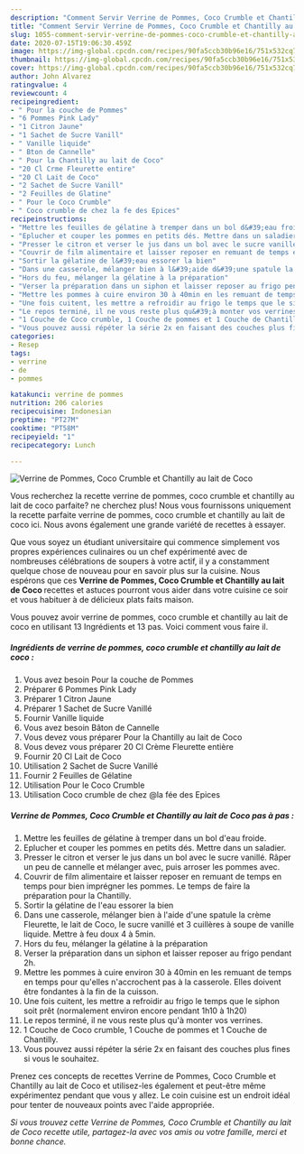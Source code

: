 ```yaml
---
description: "Comment Servir Verrine de Pommes, Coco Crumble et Chantilly au lait de Coco"
title: "Comment Servir Verrine de Pommes, Coco Crumble et Chantilly au lait de Coco"
slug: 1055-comment-servir-verrine-de-pommes-coco-crumble-et-chantilly-au-lait-de-coco
date: 2020-07-15T19:06:30.459Z
image: https://img-global.cpcdn.com/recipes/90fa5ccb30b96e16/751x532cq70/verrine-de-pommes-coco-crumble-et-chantilly-au-lait-de-coco-photo-principale-de-la-recette.jpg
thumbnail: https://img-global.cpcdn.com/recipes/90fa5ccb30b96e16/751x532cq70/verrine-de-pommes-coco-crumble-et-chantilly-au-lait-de-coco-photo-principale-de-la-recette.jpg
cover: https://img-global.cpcdn.com/recipes/90fa5ccb30b96e16/751x532cq70/verrine-de-pommes-coco-crumble-et-chantilly-au-lait-de-coco-photo-principale-de-la-recette.jpg
author: John Alvarez
ratingvalue: 4
reviewcount: 4
recipeingredient:
- " Pour la couche de Pommes"
- "6 Pommes Pink Lady"
- "1 Citron Jaune"
- "1 Sachet de Sucre Vanill"
- " Vanille liquide"
- " Bton de Cannelle"
- " Pour la Chantilly au lait de Coco"
- "20 Cl Crme Fleurette entire"
- "20 Cl Lait de Coco"
- "2 Sachet de Sucre Vanill"
- "2 Feuilles de Glatine"
- " Pour le Coco Crumble"
- " Coco crumble de chez la fe des Epices"
recipeinstructions:
- "Mettre les feuilles de gélatine à tremper dans un bol d&#39;eau froide."
- "Eplucher et couper les pommes en petits dés. Mettre dans un saladier."
- "Presser le citron et verser le jus dans un bol avec le sucre vanillé. Râper un peu de cannelle et mélanger avec, puis arroser les pommes avec."
- "Couvrir de film alimentaire et laisser reposer en remuant de temps en temps pour bien imprégner les pommes. Le temps de faire la préparation pour la Chantilly."
- "Sortir la gélatine de l&#39;eau essorer la bien"
- "Dans une casserole, mélanger bien à l&#39;aide d&#39;une spatule la crème Fleurette, le lait de Coco, le sucre vanillé et 3 cuillères à soupe de vanille liquide. Mettre à feu doux 4 à 5min."
- "Hors du feu, mélanger la gélatine à la préparation"
- "Verser la préparation dans un siphon et laisser reposer au frigo pendant 2h."
- "Mettre les pommes à cuire environ 30 à 40min en les remuant de temps en temps pour qu&#39;elles n&#39;accrochent pas à la casserole. Elles doivent être fondantes à la fin de la cuisson."
- "Une fois cuitent, les mettre a refroidir au frigo le temps que le siphon soit prêt (normalement environ encore pendant 1h10 à 1h20)"
- "Le repos terminé, il ne vous reste plus qu&#39;à monter vos verrines."
- "1 Couche de Coco crumble, 1 Couche de pommes et 1 Couche de Chantilly."
- "Vous pouvez aussi répéter la série 2x en faisant des couches plus fines si vous le souhaitez."
categories:
- Resep
tags:
- verrine
- de
- pommes

katakunci: verrine de pommes 
nutrition: 206 calories
recipecuisine: Indonesian
preptime: "PT27M"
cooktime: "PT58M"
recipeyield: "1"
recipecategory: Lunch

---
```



![Verrine de Pommes, Coco Crumble et Chantilly au lait de Coco](https://img-global.cpcdn.com/recipes/90fa5ccb30b96e16/751x532cq70/verrine-de-pommes-coco-crumble-et-chantilly-au-lait-de-coco-photo-principale-de-la-recette.jpg)

Vous recherchez la recette verrine de pommes, coco crumble et chantilly au lait de coco parfaite? ne cherchez plus! Nous vous fournissons uniquement la recette parfaite verrine de pommes, coco crumble et chantilly au lait de coco ici. Nous avons également une grande variété de recettes à essayer.

Que vous soyez un étudiant universitaire qui commence simplement vos propres expériences culinaires ou un chef expérimenté avec de nombreuses célébrations de soupers à votre actif, il y a constamment quelque chose de nouveau pour en savoir plus sur la cuisine. Nous espérons que ces <strong> Verrine de Pommes, Coco Crumble et Chantilly au lait de Coco </strong> recettes et astuces pourront vous aider dans votre cuisine ce soir et vous habituer à de délicieux plats faits maison.

<!--inarticleads1-->

Vous pouvez avoir verrine de pommes, coco crumble et chantilly au lait de coco en utilisant 13 Ingrédients et 13 pas. Voici comment vous faire il.

##### Ingrédients de verrine de pommes, coco crumble et chantilly au lait de coco :

1. Vous avez besoin  Pour la couche de Pommes
1. Préparer 6 Pommes Pink Lady
1. Préparer 1 Citron Jaune
1. Préparer 1 Sachet de Sucre Vanillé
1. Fournir  Vanille liquide
1. Vous avez besoin  Bâton de Cannelle
1. Vous devez vous préparer  Pour la Chantilly au lait de Coco
1. Vous devez vous préparer 20 Cl Crème Fleurette entière
1. Fournir 20 Cl Lait de Coco
1. Utilisation 2 Sachet de Sucre Vanillé
1. Fournir 2 Feuilles de Gélatine
1. Utilisation  Pour le Coco Crumble
1. Utilisation  Coco crumble de chez @la fée des Epices




<!--inarticleads2-->

##### Verrine de Pommes, Coco Crumble et Chantilly au lait de Coco pas à pas :

1. Mettre les feuilles de gélatine à tremper dans un bol d&#39;eau froide.
1. Eplucher et couper les pommes en petits dés. Mettre dans un saladier.
1. Presser le citron et verser le jus dans un bol avec le sucre vanillé. Râper un peu de cannelle et mélanger avec, puis arroser les pommes avec.
1. Couvrir de film alimentaire et laisser reposer en remuant de temps en temps pour bien imprégner les pommes. Le temps de faire la préparation pour la Chantilly.
1. Sortir la gélatine de l&#39;eau essorer la bien
1. Dans une casserole, mélanger bien à l&#39;aide d&#39;une spatule la crème Fleurette, le lait de Coco, le sucre vanillé et 3 cuillères à soupe de vanille liquide. Mettre à feu doux 4 à 5min.
1. Hors du feu, mélanger la gélatine à la préparation
1. Verser la préparation dans un siphon et laisser reposer au frigo pendant 2h.
1. Mettre les pommes à cuire environ 30 à 40min en les remuant de temps en temps pour qu&#39;elles n&#39;accrochent pas à la casserole. Elles doivent être fondantes à la fin de la cuisson.
1. Une fois cuitent, les mettre a refroidir au frigo le temps que le siphon soit prêt (normalement environ encore pendant 1h10 à 1h20)
1. Le repos terminé, il ne vous reste plus qu&#39;à monter vos verrines.
1. 1 Couche de Coco crumble, 1 Couche de pommes et 1 Couche de Chantilly.
1. Vous pouvez aussi répéter la série 2x en faisant des couches plus fines si vous le souhaitez.




<!--inarticleads1-->

<p>
Prenez ces concepts de recettes Verrine de Pommes, Coco Crumble et Chantilly au lait de Coco et utilisez-les également et peut-être même expérimentez pendant que vous y allez. Le coin cuisine est un endroit idéal pour tenter de nouveaux points avec l'aide appropriée.
</p>

<p>
<i>Si vous trouvez cette Verrine de Pommes, Coco Crumble et Chantilly au lait de Coco recette utile, partagez-la avec vos amis ou votre famille, merci et bonne chance.</i>
</p>
